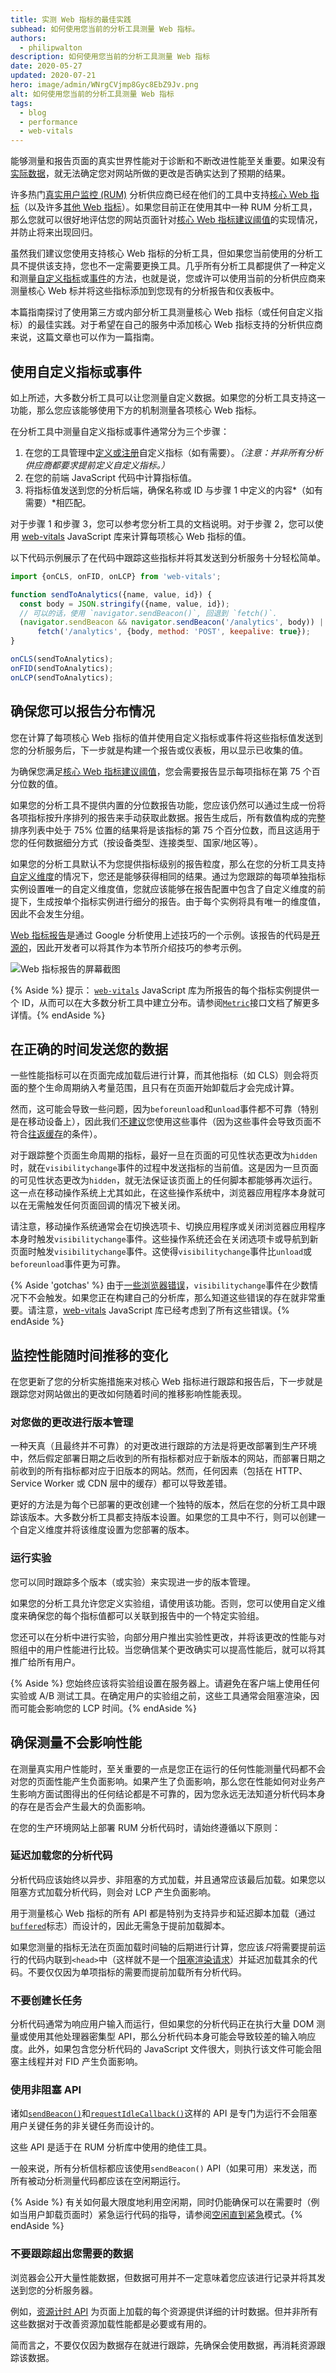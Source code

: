 ```yaml
---
title: 实测 Web 指标的最佳实践
subhead: 如何使用您当前的分析工具测量 Web 指标。
authors:
  - philipwalton
description: 如何使用您当前的分析工具测量 Web 指标
date: 2020-05-27
updated: 2020-07-21
hero: image/admin/WNrgCVjmp8Gyc8EbZ9Jv.png
alt: 如何使用您当前的分析工具测量 Web 指标
tags:
  - blog
  - performance
  - web-vitals
---
```


能够测量和报告页面的真实世界性能对于诊断和不断改进性能至关重要。如果没有[实际数据](/user-centric-performance-metrics/#in-the-field)，就无法确定您对网站所做的更改是否确实达到了预期的结果。

许多热门[真实用户监控 (RUM)](https://en.wikipedia.org/wiki/Real_user_monitoring) 分析供应商已经在他们的工具中支持[核心 Web 指标](/vitals/#other-web-vitals)（以及许多[其他 Web 指标](/vitals/#core-web-vitals)）。如果您目前正在使用其中一种 RUM 分析工具，那么您就可以很好地评估您的网站页面针对[核心 Web 指标建议阈值](/vitals/#core-web-vitals)的实现情况，并防止将来出现回归。

虽然我们建议您使用支持核心 Web 指标的分析工具，但如果您当前使用的分析工具不提供该支持，您也不一定需要更换工具。几乎所有分析工具都提供了一种定义和测量[自定义指标](https://support.google.com/analytics/answer/2709828)或[事件](https://support.google.com/analytics/answer/1033068)的方法，也就是说，您或许可以使用当前的分析供应商来测量核心 Web 标并将这些指标添加到您现有的分析报告和仪表板中。

本篇指南探讨了使用第三方或内部分析工具测量核心 Web 指标（或任何自定义指标）的最佳实践。对于希望在自己的服务中添加核心 Web 指标支持的分析供应商来说，这篇文章也可以作为一篇指南。

## 使用自定义指标或事件

如上所述，大多数分析工具可以让您测量自定义数据。如果您的分析工具支持这一功能，那么您应该能够使用下方的机制测量各项核心 Web 指标。

在分析工具中测量自定义指标或事件通常分为三个步骤：

1. 在您的工具管理中[定义或注册](https://support.google.com/analytics/answer/2709829?hl=en&ref_topic=2709827)自定义指标（如有需要）。*（注意：并非所有分析供应商都要求提前定义自定义指标。）*
2. 在您的前端 JavaScript 代码中计算指标值。
3. 将指标值发送到您的分析后端，确保名称或 ID 与步骤 1 中定义的内容*（如有需要）*相匹配。

对于步骤 1 和步骤 3，您可以参考您分析工具的文档说明。对于步骤 2，您可以使用 [web-vitals](https://github.com/GoogleChrome/web-vitals) JavaScript 库来计算每项核心 Web 指标的值。

以下代码示例展示了在代码中跟踪这些指标并将其发送到分析服务十分轻松简单。

```js
import {onCLS, onFID, onLCP} from 'web-vitals';

function sendToAnalytics({name, value, id}) {
  const body = JSON.stringify({name, value, id});
  // 可以的话，使用 `navigator.sendBeacon()`, 回退到 `fetch()`.
  (navigator.sendBeacon && navigator.sendBeacon('/analytics', body)) ||
      fetch('/analytics', {body, method: 'POST', keepalive: true});
}

onCLS(sendToAnalytics);
onFID(sendToAnalytics);
onLCP(sendToAnalytics);
```

## 确保您可以报告分布情况

您在计算了每项核心 Web 指标的值并使用自定义指标或事件将这些指标值发送到您的分析服务后，下一步就是构建一个报告或仪表板，用以显示已收集的值。

为确保您满足[核心 Web 指标建议阈值](/vitals/#core-web-vitals)，您会需要报告显示每项指标在第 75 个百分位数的值。

如果您的分析工具不提供内置的分位数报告功能，您应该仍然可以通过生成一份将各项指标按升序排列的报告来手动获取此数据。报告生成后，所有数值构成的完整排序列表中处于 75% 位置的结果将是该指标的第 75 个百分位数，而且这适用于您的任何数据细分方式（按设备类型、连接类型、国家/地区等）。

如果您的分析工具默认不为您提供指标级别的报告粒度，那么在您的分析工具支持[自定义维度](https://support.google.com/analytics/answer/2709828)的情况下，您还是能够获得相同的结果。通过为您跟踪的每项单独指标实例设置唯一的自定义维度值，您就应该能够在报告配置中包含了自定义维度的前提下，生成按单个指标实例进行细分的报告。由于每个实例将具有唯一的维度值，因此不会发生分组。

[Web 指标报告](https://github.com/GoogleChromeLabs/web-vitals-report)是通过 Google 分析使用上述技巧的一个示例。该报告的代码是[开源的](https://github.com/GoogleChromeLabs/web-vitals-report)，因此开发者可以将其作为本节所介绍技巧的参考示例。

![Web 指标报告的屏幕截图](https://user-images.githubusercontent.com/326742/101584324-3f9a0900-3992-11eb-8f2d-182f302fb67b.png)

{% Aside %} 提示： [`web-vitals`](https://github.com/GoogleChrome/web-vitals) JavaScript 库为所报告的每个指标实例提供一个 ID，从而可以在大多数分析工具中建立分布。请参阅[`Metric`](https://github.com/GoogleChrome/web-vitals#metric)接口文档了解更多详情。{% endAside %}

## 在正确的时间发送您的数据

一些性能指标可以在页面完成加载后进行计算，而其他指标（如 CLS）则会将页面的整个生命周期纳入考量范围，且只有在页面开始卸载后才会完成计算。

然而，这可能会导致一些问题，因为`beforeunload`和`unload`事件都不可靠（特别是在移动设备上），因此我们[不建议](https://developer.chrome.com/blog/page-lifecycle-api/#legacy-lifecycle-apis-to-avoid)您使用这些事件（因为这些事件会导致页面不符合[往返缓存](https://developer.chrome.com/blog/page-lifecycle-api/#what-is-the-back-forward-cache)的条件）。

对于跟踪整个页面生命周期的指标，最好一旦在页面的可见性状态更改为`hidden`时，就在`visibilitychange`事件的过程中发送指标的当前值。这是因为一旦页面的可见性状态更改为`hidden`，就无法保证该页面上的任何脚本都能够再次运行。这一点在移动操作系统上尤其如此，在这些操作系统中，浏览器应用程序本身就可以在无需触发任何页面回调的情况下被关闭。

请注意，移动操作系统通常会在切换选项卡、切换应用程序或关闭浏览器应用程序本身时触发`visibilitychange`事件。这些操作系统还会在关闭选项卡或导航到新页面时触发`visibilitychange`事件。这使得`visibilitychange`事件比`unload`或`beforeunload`事件更为可靠。

{% Aside 'gotchas' %} 由于[一些浏览器错误](https://github.com/w3c/page-visibility/issues/59#issue-554880545)，`visibilitychange`事件在少数情况下不会触发。如果您正在构建自己的分析库，那么知道这些错误的存在就非常重要。请注意，[web-vitals](https://github.com/GoogleChrome/web-vitals) JavaScript 库已经考虑到了所有这些错误。{% endAside %}

## 监控性能随时间推移的变化

在您更新了您的分析实施措施来对核心 Web 指标进行跟踪和报告后，下一步就是跟踪您对网站做出的更改如何随着时间的推移影响性能表现。

### 对您做的更改进行版本管理

一种天真（且最终并不可靠）的对更改进行跟踪的方法是将更改部署到生产环境中，然后假定部署日期之后收到的所有指标都对应于新版本的网站，而部署日期之前收到的所有指标都对应于旧版本的网站。然而，任何因素（包括在 HTTP、Service Worker 或 CDN 层中的缓存）都可以导致差错。

更好的方法是为每个已部署的更改创建一个独特的版本，然后在您的分析工具中跟踪该版本。大多数分析工具都支持版本设置。如果您的工具中不行，则可以创建一个自定义维度并将该维度设置为您部署的版本。

### 运行实验

您可以同时跟踪多个版本（或实验）来实现进一步的版本管理。

如果您的分析工具允许您定义实验组，请使用该功能。否则，您可以使用自定义维度来确保您的每个指标值都可以关联到报告中的一个特定实验组。

您还可以在分析中进行实验，向部分用户推出实验性更改，并将该更改的性能与对照组中的用户性能进行比较。当您确信某个更改确实可以提高性能后，就可以将其推广给所有用户。

{% Aside %} 您始终应该将实验组设置在服务器上。请避免在客户端上使用任何实验或 A/B 测试工具。在确定用户的实验组之前，这些工具通常会阻塞渲染，因而可能会影响您的 LCP 时间。{% endAside %}

## 确保测量不会影响性能

在测量真实用户性能时，至关重要的一点是您正在运行的任何性能测量代码都不会对您的页面性能产生负面影响。如果产生了负面影响，那么您在性能如何对业务产生影响方面试图得出的任何结论都是不可靠的，因为您永远无法知道分析代码本身的存在是否会产生最大的负面影响。

在您的生产环境网站上部署 RUM 分析代码时，请始终遵循以下原则：

### 延迟加载您的分析代码

分析代码应该始终以异步、非阻塞的方式加载，并且通常应该最后加载。如果您以阻塞方式加载分析代码，则会对 LCP 产生负面影响。

用于测量核心 Web 指标的所有 API 都是特别为支持异步和延迟脚本加载（通过[`buffered`](https://www.chromestatus.com/feature/5118272741572608)标志）而设计的，因此无需急于提前加载脚本。

如果您测量的指标无法在页面加载时间轴的后期进行计算，您应该*只*将需要提前运行的代码内联到`<head>`中（这样就不是一个[阻塞渲染请求](https://developer.chrome.com/docs/lighthouse/performance/render-blocking-resources/)）并延迟加载其余的代码。不要仅仅因为单项指标的需要而提前加载所有分析代码。

### 不要创建长任务

分析代码通常为响应用户输入而运行，但如果您的分析代码正在执行大量 DOM 测量或使用其他处理器密集型 API，那么分析代码本身可能会导致较差的输入响应度。此外，如果包含您分析代码的 JavaScript 文件很大，则执行该文件可能会阻塞主线程并对 FID 产生负面影响。

### 使用非阻塞 API

诸如<code>[sendBeacon()](https://developer.mozilla.org/docs/Web/API/Navigator/sendBeacon)</code>和<code>[requestIdleCallback()](https://developer.mozilla.org/docs/Web/API/Window/requestIdleCallback)</code>这样的 API 是专门为运行不会阻塞用户关键任务的非关键任务而设计的。

这些 API 是适于在 RUM 分析库中使用的绝佳工具。

一般来说，所有分析信标都应该使用`sendBeacon()` API（如果可用）来发送，而所有被动分析测量代码都应该在空闲期运行。

{% Aside %} 有关如何最大限度地利用空闲期，同时仍能确保可以在需要时（例如当用户卸载页面时）紧急运行代码的指导，请参阅[空闲直到紧急](https://philipwalton.com/articles/idle-until-urgent/)模式。{% endAside %}

### 不要跟踪超出您需要的数据

浏览器会公开大量性能数据，但数据可用并不一定意味着您应该进行记录并将其发送到您的分析服务器。

例如，[资源计时 API](https://w3c.github.io/resource-timing/) 为页面上加载的每个资源提供详细的计时数据。但并非所有这些数据对于改善资源加载性能都是必要或有用的。

简而言之，不要仅仅因为数据存在就进行跟踪，先确保会使用数据，再消耗资源跟踪该数据。

